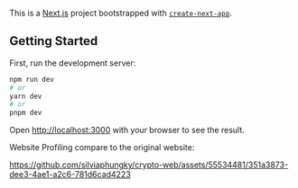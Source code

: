 This is a [Next.js](https://nextjs.org/) project bootstrapped with [`create-next-app`](https://github.com/vercel/next.js/tree/canary/packages/create-next-app).

## Getting Started

First, run the development server:

```bash
npm run dev
# or
yarn dev
# or
pnpm dev
```

Open [http://localhost:3000](http://localhost:3000) with your browser to see the result.

Website Profiling compare to the original website:


https://github.com/silviaphungky/crypto-web/assets/55534481/351a3873-dee3-4ae1-a2c6-781d6cad4223


